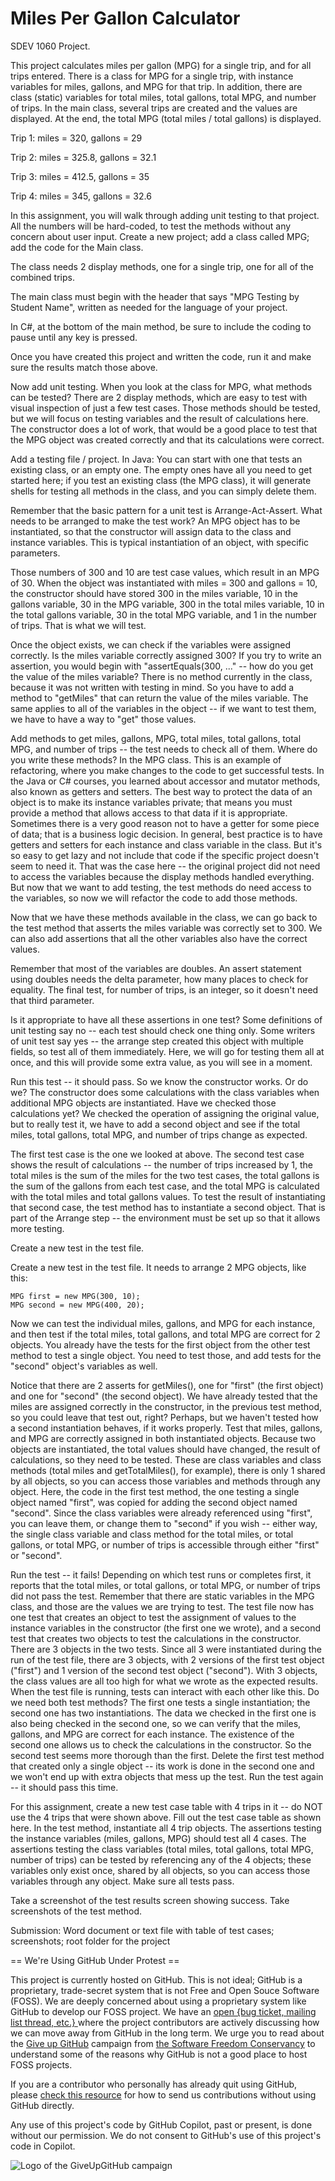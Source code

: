 # Miles Per Gallon Calculator
SDEV 1060 Project. 

This project calculates miles per gallon (MPG) for a single trip, and for all trips entered. There is a class for MPG for a single trip, with instance variables for miles, gallons, and MPG for that trip. In addition, there are class (static) variables for total miles, total gallons, total MPG, and number of trips. In the main class, several trips are created and the values are displayed. At the end, the total MPG (total miles / total gallons) is displayed.

Trip 1: miles = 320, gallons = 29

Trip 2: miles = 325.8, gallons = 32.1

Trip 3: miles = 412.5, gallons = 35

Trip 4: miles = 345, gallons = 32.6

In this assignment, you will walk through adding unit testing to that project. All the numbers will be hard-coded, to test the methods without any concern about user input.  Create a new project; add a class called MPG; add the code for the Main class.
 
 The class needs 2 display methods, one for a single trip, one for all of the combined trips.
 
 The main class must begin with the header that says "MPG Testing by Student Name", written as needed for the language of your project.
 
 In C#, at the bottom of the main method, be sure to include the coding to pause until any key is pressed.

Once you have created this project and written the code, run it and make sure the results match those above.

Now add unit testing. When you look at the class for MPG, what methods can be tested? There are 2 display methods, which are easy to test with visual inspection of just a few test cases. Those methods should be tested, but we will focus on testing variables and the result of calculations here. The constructor does a lot of work, that would be a good place to test that the MPG object was created correctly and that its calculations were correct.

Add a testing file / project. In Java: You can start with one that tests an existing class, or an empty one. The empty ones have all you need to get started here; if you test an existing class (the MPG class), it will generate shells for testing all methods in the class, and you can simply delete them.

Remember that the basic pattern for a unit test is Arrange-Act-Assert. What needs to be arranged to make the test work? An MPG object has to be instantiated, so that the constructor will assign data to the class and instance variables. This is typical instantiation of an object, with specific parameters.

Those numbers of 300 and 10 are test case values, which result in an MPG of 30. When the object was instantiated with miles = 300 and gallons = 10, the constructor should have stored 300 in the miles variable, 10 in the gallons variable, 30 in the MPG variable, 300 in the total miles variable, 10 in the total gallons variable, 30 in the total MPG variable, and 1 in the number of trips. That is what we will test.

Once the object exists, we can check if the variables were assigned correctly. Is the miles variable correctly assigned 300? If you try to write an assertion, you would begin with "assertEquals(300, ..." -- how do you get the value of the miles variable? There is no method currently in the class, because it was not written with testing in mind. So you have to add a method to "getMiles" that can return the value of the miles variable. The same applies to all of the variables in the object -- if we want to test them, we have to have a way to "get" those values. 

Add methods to get miles, gallons, MPG, total miles, total gallons, total MPG, and number of trips -- the test needs to check all of them. Where do you write these methods? In the MPG class. This is an example of refactoring, where you make changes to the code to get successful tests. In the Java or C# courses, you learned about accessor and mutator methods, also known as getters and setters. The best way to protect the data of an object is to make its instance variables private; that means you must provide a method that allows access to that data if it is appropriate. Sometimes there is a very good reason not to have a getter for some piece of data; that is a business logic decision. In general, best practice is to have getters and setters for each instance and class variable in the class. But it's so easy to get lazy and not include that code if the specific project doesn't seem to need it. That was the case here -- the original project did not need to access the variables because the display methods handled everything. But now that we want to add testing, the test methods do need access to the variables, so now we will refactor the code to add those methods.

Now that we have these methods available in the class, we can go back to the test method that asserts the miles variable was correctly set to 300. We can also add assertions that all the other variables also have the correct values.

Remember that most of the variables are doubles. An assert statement using doubles needs the delta parameter, how many places to check for equality. The final test, for number of trips, is an integer, so it doesn't need that third parameter.

Is it appropriate to have all these assertions in one test? Some definitions of unit testing say no -- each test should check one thing only. Some writers of unit test say yes -- the arrange step created this object with multiple fields, so test all of them immediately. Here, we will go for testing them all at once, and this will provide some extra value, as you will see in a moment.

Run this test -- it should pass. So we know the constructor works. Or do we? The constructor does some calculations with the class variables when additional MPG objects are instantiated. Have we checked those calculations yet? We checked the operation of assigning the original value, but to really test it, we have to add a second object and see if the total miles, total gallons, total MPG, and number of trips change as expected.

The first test case is the one we looked at above. The second test case shows the result of calculations -- the number of trips increased by 1, the total miles is the sum of the miles for the two test cases, the total gallons is the sum of the gallons from each test case, and the total MPG is calculated with the total miles and total gallons values. To test the result of instantiating that second case, the test method has to instantiate a second object. That is part of the Arrange step -- the environment must be set up so that it allows more testing.

Create a new test in the test file.

Create a new test in the test file. It needs to arrange 2 MPG objects, like this:

    MPG first = new MPG(300, 10);
    MPG second = new MPG(400, 20);

Now we can test the individual miles, gallons, and MPG for each instance, and then test if the total miles, total gallons, and total MPG are correct for 2 objects. You already have the tests for the first object from the other test method to test a single object. You need to test those, and add tests for the "second" object's variables as well. 

Notice that there are 2 asserts for getMiles(), one for "first" (the first object) and one for "second" (the second object). We have already tested that the miles are assigned correctly in the constructor, in the previous test method, so you could leave that test out, right? Perhaps, but we haven't tested how a second instantiation behaves, if it works properly. Test that miles, gallons, and MPG are correctly assigned in both instantiated objects. Because two objects are instantiated, the total values should have changed, the result of calculations, so they need to be tested. These are class variables and class methods (total miles and getTotalMiles(), for example), there is only 1 shared by all objects, so you can access those variables and methods through any object. Here, the code in the first test method, the one testing a single object named "first", was copied for adding the second object named "second". Since the class variables were already referenced using "first", you can leave them, or change them to "second" if you wish -- either way, the single class variable and class method for the total miles, or total gallons, or total MPG, or number of trips is accessible through either "first" or "second".

Run the test -- it fails! Depending on which test runs or completes first, it reports that the total miles, or total gallons, or total MPG, or number of trips did not pass the test.  Remember that there are static variables in the MPG class, and those are the values we are trying to test. The test file now has one test that creates an object to test the assignment of values to the instance variables in the constructor (the first one we wrote), and a second test that creates two objects to test the calculations in the constructor. There are 3 objects in the two tests. Since all 3 were instantiated during the run of the test file, there are 3 objects, with 2 versions of the first test object ("first") and 1 version of the second test object ("second"). With 3 objects, the class values are all too high for what we wrote as the expected results. When the test file is running, tests can interact with each other like this. Do we need both test methods? The first one tests a single instantiation; the second one has two instantiations. The data we checked in the first one is also being checked in the second one, so we can verify that the miles, gallons, and MPG are correct for each instance. The existence of the second one allows us to check the calculations in the constructor. So the second test seems more thorough than the first. Delete the first test method that created only a single object -- its work is done in the second one and we won't end up with extra objects that mess up the test. Run the test again -- it should pass this time.

For this assignment, create a new test case table with 4 trips in it -- do NOT use the 4 trips that were shown above. Fill out the test case table as shown here. In the test method, instantiate all 4 trip objects. The assertions testing the instance variables (miles, gallons, MPG) should test all 4 cases. The assertions testing the class variables (total miles, total gallons, total MPG, number of trips) can be tested by referencing any of the 4 objects; these variables only exist once, shared by all objects, so you can access those variables through any object. Make sure all tests pass.

Take a screenshot of the test results screen showing success. Take screenshots of the test method.

Submission: Word document or text file with table of test cases; screenshots; root folder for the project

== We're Using GitHub Under Protest ==

This project is currently hosted on GitHub.  This is not ideal; GitHub is a
proprietary, trade-secret system that is not Free and Open Souce Software
(FOSS).  We are deeply concerned about using a proprietary system like GitHub
to develop our FOSS project.  We have an
[open {bug ticket, mailing list thread, etc.} ](INSERT_LINK) where the
project contributors are actively discussing how we can move away from GitHub
in the long term.  We urge you to read about the
[Give up GitHub](https://GiveUpGitHub.org) campaign from
[the Software Freedom Conservancy](https://sfconservancy.org) to understand
some of the reasons why GitHub is not a good place to host FOSS projects.

If you are a contributor who personally has already quit using GitHub, please
[check this resource](INSERT_LINK) for how to send us contributions without
using GitHub directly.

Any use of this project's code by GitHub Copilot, past or present, is done
without our permission.  We do not consent to GitHub's use of this project's
code in Copilot.

![Logo of the GiveUpGitHub campaign](https://sfconservancy.org/img/GiveUpGitHub.png)

